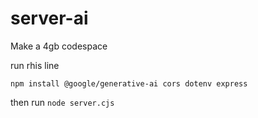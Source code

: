 # server-ai
Make a 4gb codespace

run rhis line
```
npm install @google/generative-ai cors dotenv express
```

then run ```node server.cjs```
